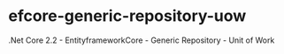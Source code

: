 # efcore-generic-repository-uow
.Net Core 2.2  - EntityframeworkCore - Generic Repository - Unit of Work
